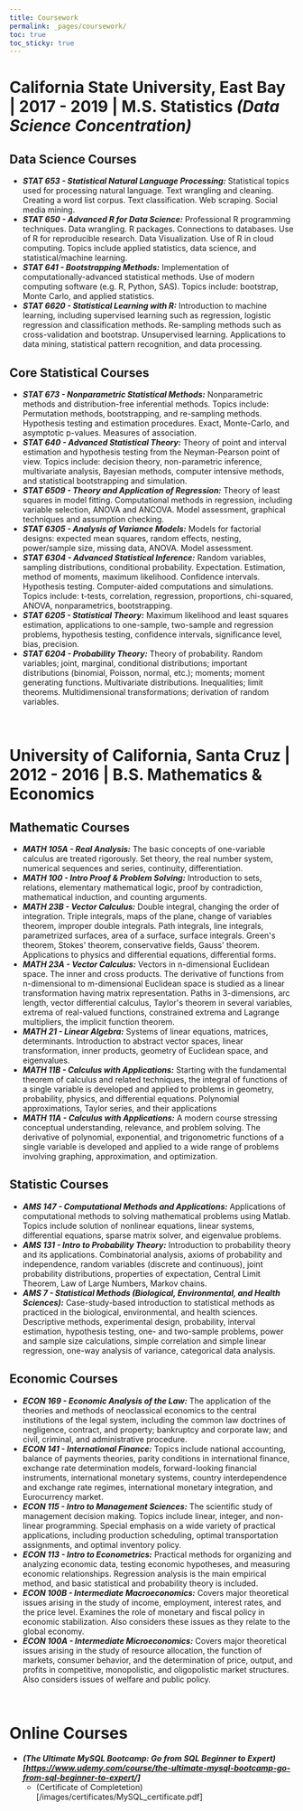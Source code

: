 ```yaml
---
title: Coursework
permalink: _pages/coursework/
toc: true
toc_sticky: true
---
```


# **California State University, East Bay  | 2017 - 2019  | M.S. Statistics *(Data Science Concentration)***

## Data Science Courses
- ***STAT 653 - Statistical Natural Language Processing:*** Statistical topics used for processing natural language. Text wrangling and cleaning. Creating a word list corpus. Text classification. Web scraping. Social media mining.
- ***STAT 650 - Advanced R for Data Science:*** Professional R programming techniques. Data wrangling. R packages. Connections to databases. Use of R for reproducible research. Data Visualization. Use of R in cloud computing. Topics include applied statistics, data science, and statistical/machine learning. 
- ***STAT 641 - Bootstrapping Methods:*** Implementation of computationally-advanced statistical methods. Use of modern computing software (e.g. R, Python, SAS).  Topics include: bootstrap, Monte Carlo, and applied statistics. 
- ***STAT 6620 - Statistical Learning with R:*** Introduction to machine learning, including supervised learning such as regression, logistic regression and classification methods. Re-sampling methods such as cross-validation and bootstrap. Unsupervised learning. Applications to data mining, statistical pattern recognition, and data processing.

## Core Statistical Courses
- ***STAT 673 - Nonparametric Statistical Methods:*** Nonparametric methods and distribution-free inferential methods. Topics include: Permutation methods, bootstrapping, and re-sampling methods. Hypothesis testing and estimation procedures. Exact, Monte-Carlo, and asymptotic p-values. Measures of association. 
- ***STAT 640 - Advanced Statistical Theory:*** Theory of point and interval estimation and hypothesis testing from the Neyman-Pearson point of view. Topics include: decision theory, non-parametric inference, multivariate analysis, Bayesian methods, computer intensive methods, and statistical bootstrapping and simulation.
- ***STAT 6509 - Theory and Application of Regression:*** Theory of least squares in model fitting. Computational methods in regression, including variable selection, ANOVA and ANCOVA. Model assessment, graphical techniques and assumption checking.
- ***STAT 6305 - Analysis of Variance Models:*** Models for factorial designs: expected mean squares, random effects, nesting, power/sample size, missing data, ANOVA. Model assessment.
- ***STAT 6304 - Advanced Statistical Inference:*** Random variables, sampling distributions, conditional probability. Expectation. Estimation, method of moments, maximum likelihood. Confidence intervals. Hypothesis testing. Computer-aided computations and simulations. Topics include: t-tests, correlation, regression, proportions, chi-squared, ANOVA, nonparametrics, bootstrapping. 
- ***STAT 6205 - Statistical Theory:*** Maximum likelihood and least squares estimation, applications to one-sample, two-sample and regression problems, hypothesis testing, confidence intervals, significance level, bias, precision.
- ***STAT 6204 - Probability Theory:*** Theory of probability. Random variables; joint, marginal, conditional distributions; important distributions (binomial, Poisson, normal, etc.); moments; moment generating functions. Multivariate distributions. Inequalities; limit theorems. Multidimensional transformations; derivation of random variables.
<p>&nbsp;</p>

# **University of California, Santa Cruz**  |  2012 - 2016  |  B.S. Mathematics & Economics

## Mathematic Courses
- ***MATH 105A - Real Analysis:*** The basic concepts of one-variable calculus are treated rigorously. Set theory, the real number system, numerical sequences and series, continuity, differentiation.
- ***MATH 100 - Intro Proof & Problem Solving:*** Introduction to sets, relations, elementary mathematical logic, proof by contradiction, mathematical induction, and counting arguments.
- ***MATH 23B - Vector Calculus:*** Double integral, changing the order of integration. Triple integrals, maps of the plane, change of variables theorem, improper double integrals. Path integrals, line integrals, parametrized surfaces, area of a surface, surface integrals. Green's theorem, Stokes' theorem, conservative fields, Gauss' theorem. Applications to physics and differential equations, differential forms.
- ***MATH 23A - Vector Calculus:*** Vectors in n-dimensional Euclidean space. The inner and cross products. The derivative of functions from n-dimensional to m-dimensional Euclidean space is studied as a linear transformation having matrix representation. Paths in 3-dimensions, arc length, vector differential calculus, Taylor's theorem in several variables, extrema of real-valued functions, constrained extrema and Lagrange multipliers, the implicit function theorem.
- ***MATH 21 - Linear Algebra:*** Systems of linear equations, matrices, determinants. Introduction to abstract vector spaces, linear transformation, inner products, geometry of Euclidean space, and eigenvalues.
- ***MATH 11B - Calculus with Applications:*** Starting with the fundamental theorem of calculus and related techniques, the integral of functions of a single variable is developed and applied to problems in geometry, probability, physics, and differential equations. Polynomial approximations, Taylor series, and their applications
- ***MATH 11A - Calculus with Applications:*** A modern course stressing conceptual understanding, relevance, and problem solving. The derivative of polynomial, exponential, and trigonometric functions of a single variable is developed and applied to a wide range of problems involving graphing, approximation, and optimization. 

## Statistic Courses
- ***AMS 147 - Computational Methods and Applications:*** Applications of computational methods to solving mathematical problems using Matlab. Topics include solution of nonlinear equations, linear systems, differential equations, sparse matrix solver, and eigenvalue problems.
- ***AMS 131 - Intro to Probability Theory:*** Introduction to probability theory and its applications. Combinatorial analysis, axioms of probability and independence, random variables (discrete and continuous), joint probability distributions, properties of expectation, Central Limit Theorem, Law of Large Numbers, Markov chains.
- ***AMS 7 - Statistical Methods (Biological, Environmental, and Health Sciences):*** Case-study-based introduction to statistical methods as practiced in the biological,  environmental, and health sciences. Descriptive methods, experimental design, probability, interval estimation, hypothesis testing, one- and two-sample problems, power and sample size calculations, simple correlation and simple linear regression, one-way analysis of variance, categorical data analysis.

## Economic Courses
- ***ECON 169 - Economic Analysis of the Law:*** The application of the theories and methods of neoclassical economics to the central institutions of the legal system, including the common law doctrines of negligence, contract, and property; bankruptcy and corporate law; and civil, criminal, and administrative procedure.
- ***ECON 141 - International Finance:*** Topics include national accounting, balance of payments theories, parity conditions in international finance, exchange rate determination models, forward-looking financial instruments, international monetary systems, country interdependence and exchange rate regimes, international monetary integration, and Eurocurrency market.
- ***ECON 115 - Intro to Management Sciences:*** The scientific study of management decision making. Topics include linear, integer, and non-linear programming. Special emphasis on a wide variety of practical applications, including production scheduling, optimal transportation assignments, and optimal inventory policy.
- ***ECON 113 - Intro to Econometrics:*** Practical methods for organizing and analyzing economic data, testing economic hypotheses, and measuring economic relationships. Regression analysis is the main empirical method, and basic statistical and probability theory is included.
- ***ECON 100B - Intermediate Macroeconomics:*** Covers major theoretical issues arising in the study of income, employment, interest rates, and the price level. Examines the role of monetary and fiscal policy in economic stabilization. Also considers these issues as they relate to the global economy.
- ***ECON 100A - Intermediate Microeconomics:*** Covers major theoretical issues arising in the study of resource allocation, the function of markets, consumer behavior, and the determination of price, output, and profits in competitive, monopolistic, and oligopolistic market structures. Also considers issues of welfare and public policy.
<p>&nbsp;</p>

# **Online Courses**
- ***(The Ultimate MySQL Bootcamp: Go from SQL Beginner to Expert)[https://www.udemy.com/course/the-ultimate-mysql-bootcamp-go-from-sql-beginner-to-expert/]***
  - (Certificate of Completetion)[/images/certificates/MySQL_certificate.pdf]

